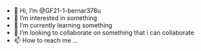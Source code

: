 - 👋 Hi, I’m @GF21-1-bernar378u
- 👀 I’m interested in something 
- 🌱 I’m currently learning something
- 💞️ I’m looking to collaborate on something that i can collaborate 
- 📫 How to reach me ...

<!---
GF21-1-bernar378u/GF21-1-bernar378u is a ✨ special ✨ repository because its `README.md` (this file) appears on your GitHub profile.
You can click the Preview link to take a look at your changes.
--->

